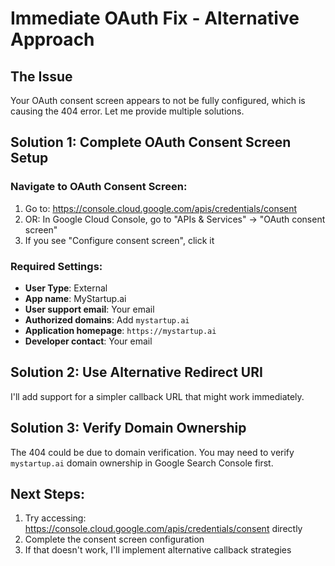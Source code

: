 # Immediate OAuth Fix - Alternative Approach

## The Issue
Your OAuth consent screen appears to not be fully configured, which is causing the 404 error. Let me provide multiple solutions.

## Solution 1: Complete OAuth Consent Screen Setup

### Navigate to OAuth Consent Screen:
1. Go to: https://console.cloud.google.com/apis/credentials/consent
2. OR: In Google Cloud Console, go to "APIs & Services" → "OAuth consent screen"
3. If you see "Configure consent screen", click it

### Required Settings:
- **User Type**: External
- **App name**: MyStartup.ai
- **User support email**: Your email
- **Authorized domains**: Add `mystartup.ai`
- **Application homepage**: `https://mystartup.ai`
- **Developer contact**: Your email

## Solution 2: Use Alternative Redirect URI

I'll add support for a simpler callback URL that might work immediately.

## Solution 3: Verify Domain Ownership

The 404 could be due to domain verification. You may need to verify `mystartup.ai` domain ownership in Google Search Console first.

## Next Steps:
1. Try accessing: https://console.cloud.google.com/apis/credentials/consent directly
2. Complete the consent screen configuration
3. If that doesn't work, I'll implement alternative callback strategies
